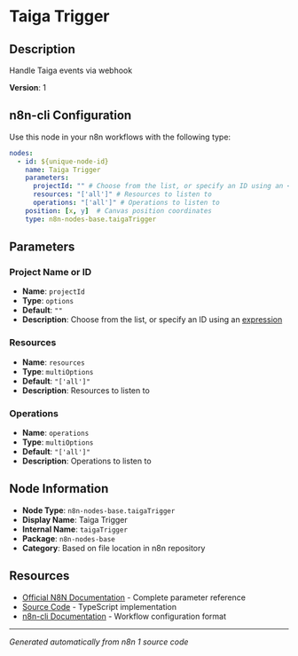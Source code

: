 # Taiga Trigger

## Description

Handle Taiga events via webhook

**Version**: 1

## n8n-cli Configuration

Use this node in your n8n workflows with the following type:

```yaml
nodes:
  - id: ${unique-node-id}
    name: Taiga Trigger
    parameters:
      projectId: "" # Choose from the list, or specify an ID using an <a href="https://docs.n8n.io/code/expressions/">expression</a>
      resources: "['all']" # Resources to listen to
      operations: "['all']" # Operations to listen to
    position: [x, y]  # Canvas position coordinates
    type: n8n-nodes-base.taigaTrigger
```

## Parameters

### Project Name or ID

- **Name**: `projectId`
- **Type**: `options`
- **Default**: `""`
- **Description**: Choose from the list, or specify an ID using an <a href="https://docs.n8n.io/code/expressions/">expression</a>

### Resources

- **Name**: `resources`
- **Type**: `multiOptions`
- **Default**: `"['all']"`
- **Description**: Resources to listen to

### Operations

- **Name**: `operations`
- **Type**: `multiOptions`
- **Default**: `"['all']"`
- **Description**: Operations to listen to


## Node Information

- **Node Type**: `n8n-nodes-base.taigaTrigger`
- **Display Name**: Taiga Trigger
- **Internal Name**: `taigaTrigger`
- **Package**: `n8n-nodes-base`
- **Category**: Based on file location in n8n repository

## Resources

- [Official N8N Documentation](https://docs.n8n.io/integrations/builtin/app-nodes/n8n-nodes-base.taigatrigger/) - Complete parameter reference
- [Source Code](https://github.com/n8n-io/n8n/blob/master/packages/nodes-base/nodes/Taiga/TaigaTrigger.node.ts) - TypeScript implementation
- [n8n-cli Documentation](https://github.com/edenreich/n8n-cli) - Workflow configuration format

---
*Generated automatically from n8n 1 source code*
